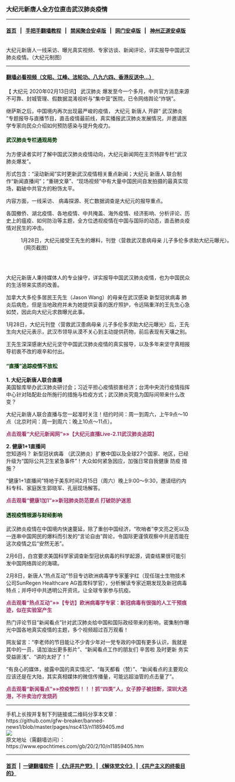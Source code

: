 ### 大纪元新唐人全方位直击武汉肺炎疫情
------------------------

#### [首页](https://github.com/gfw-breaker/banned-news1/blob/master/README.md) &nbsp;&nbsp;|&nbsp;&nbsp; [手把手翻墙教程](https://github.com/gfw-breaker/guides/wiki) &nbsp;&nbsp;|&nbsp;&nbsp; [禁闻聚合安卓版](https://github.com/gfw-breaker/bn-android) &nbsp;&nbsp;|&nbsp;&nbsp; [网门安卓版](https://github.com/oGate2/oGate) &nbsp;&nbsp;|&nbsp;&nbsp; [神州正道安卓版](https://github.com/SzzdOgate/update) 



<div><img alt="" class="aligncenter wp-post-image" src="https://i.epochtimes.com/assets/uploads/2020/02/20200213-Yichun-Wuhan-virus-Topic-pic-600x400.jpg"/>
<div class="red16 caption">
 <p>
  大纪元新唐人一线采访、曝光真实视频、专家访谈、新闻评论，详实报导中国武汉肺炎疫情。（大纪元制图）
 </p>
</div>
</div><hr/>

#### [翻墙必看视频（文昭、江峰、法轮功、八九六四、香港反送中...）](https://github.com/gfw-breaker/banned-news1/blob/master/pages/link3.md)

<div><p>
 【
 <ok href="https://www.epochtimes.com/gb/tag/%E5%A4%A7%E7%BA%AA%E5%85%83.html">
  大纪元
 </ok>
 2020年02月13日讯】
 <ok href="https://www.epochtimes.com/gb/tag/%E6%AD%A6%E6%B1%89%E8%82%BA%E7%82%8E.html">
  武汉肺炎
 </ok>
 爆发至今一个多月，中共官方消息来源不可靠、封城管理、假数据混淆视听与“集中营”医院，已令网络舆论“炸锅”。
</p>
<p>
 继萨斯之后，中国境内再次出现最严峻的疫情，
 <ok href="https://www.epochtimes.com/gb/tag/%E5%A4%A7%E7%BA%AA%E5%85%83.html">
  大纪元
 </ok>
 <ok href="https://www.epochtimes.com/gb/tag/%E6%96%B0%E5%94%90%E4%BA%BA.html">
  新唐人
 </ok>
 开辟“
 <ok href="https://www.epochtimes.com/gb/tag/%E6%AD%A6%E6%B1%89%E8%82%BA%E7%82%8E.html">
  武汉肺炎
 </ok>
 ”专题报导与直播节目，直击疫情最前线，真实播报武汉肺炎发展情况，并邀请医学专家向民众介绍如何预防感染与提升免疫力。
</p>
<h4>
 <span style="color: #003300;">
  武汉肺炎专栏通观局势
 </span>
</h4>
<p>
 为方便读者实时了解中国武汉肺炎疫情动向，大纪元新闻网在主页特辟专栏“武汉肺炎爆发”。
</p>
<p>
 形式包含：“滚动新闻”实时更新武汉疫情相关重点新闻；大纪元
 <ok href="https://www.epochtimes.com/gb/tag/%E6%96%B0%E5%94%90%E4%BA%BA.html">
  新唐人
 </ok>
 联合制作“新闻直播间”；“重磅文章”、“现场视频”中有大量中国民间自发拍摄的最真实现场，戳破中共官方的粉饰太平。
</p>
<p>
 内容方面，一线采访、 病毒探源、死亡数据调查是大纪元的报导重点。
</p>
<p>
 各国撤侨、湖北疫情、各地疫情、中共掩盖、海外疫情、经济影响、分析评论、历史上的瘟疫、如何防治等主题，全方位透视疫情在中国与国际的动态，直击肺炎疫情对民生的冲击。
</p>
<figure class="wp-caption aligncenter" id="attachment_11867041" style="width: 600px">
 <ok href="http://i.epochtimes.com/assets/uploads/2020/02/20200213-Yichun-Wuhan-conoras-virus-05-.png">
  <img alt="" class="size-large wp-image-11867041" src="http://i.epochtimes.com/assets/uploads/2020/02/20200213-Yichun-Wuhan-conoras-virus-05--600x387.png"/>
 </ok>
 <br/><figcaption class="wp-caption-text">
  1月28日，大纪元接受王先生的爆料，刊登〈营救武汉患病母亲 儿子多伦多求助大纪元曝光〉。（网页截图）
 </figcaption><br/>
</figure><br/>
<p>
 大纪元新唐人秉持媒体人的专业操守，详实报导中国武汉肺炎疫情，也为中国民众的生活带来实质的改善。
</p>
<p>
 加拿大大多伦多居民王先生（Jason Wang）的母亲在武汉感染
 <ok href="https://www.epochtimes.com/gb/tag/%E6%96%B0%E5%9E%8B%E5%86%A0%E7%8A%B6%E7%97%85%E6%AF%92.html">
  新型冠状病毒
 </ok>
 肺炎后病危，但是当地政府并未为她提供妥善的医疗照护，令远隔重洋的王先生心急如焚，因此向大纪元求救曝光此事。
</p>
<p>
 1月28日，大纪元刊登〈营救武汉患病母亲 儿子多伦多求助大纪元曝光〉后，王先生向大纪元表示，武汉市领导从漠不关心到主动提供药物，前后表现有天壤之别。
</p>
<p>
 王先生深深感谢大纪元坚守中国武汉肺炎疫情的真实报导，以及多年来坚守真相报导初衷不改的艰辛和付出。
</p>
<h4>
 <span style="color: #003300;">
  “直播”追踪疫情不放松
 </span>
</h4>
<p>
 <strong>
  1. 大纪元新唐人联合直播
 </strong>
 <br/>
 美国智库举办武汉肺炎研讨会；习近平担心疫情损害经济；台湾中央流行疫情指挥中心针对陆配赴台所施行的措施与检疫方式；武汉肺炎究竟为国际间带来什么改变？
</p>
<p>
 大纪元新唐人联合直播与您一起准时关注！纽约时间：周一到周六，上午9点～10点（北京时间：周一到周六：晚上10点～11点）。
</p>
<p>
 <span style="color: #993366;">
  <strong>
   点击观看“大纪元新闻网”»»【大纪元直播Live-2.11武汉肺炎追踪】
  </strong>
 </span>
</p>
<p>
 <center>
 </center>
</p>
<p>
 <strong>
  2. 健康1+1直播间
 </strong>
 <br/>
 您知道吗？
 <ok href="https://www.epochtimes.com/gb/tag/%E6%96%B0%E5%9E%8B%E5%86%A0%E7%8A%B6%E7%97%85%E6%AF%92.html">
  新型冠状病毒
 </ok>
 （武汉肺炎）扩散中国以及全球27个国家、地区，已经升级为“国际公共卫生紧急事件”！大众如何紧急因应，加强日常自我健康
 <ok href="https://www.epochtimes.com/gb/tag/%E9%98%B2%E7%96%AB.html">
  防疫
 </ok>
 措施？
</p>
<p>
 “健康1+1直播间”特地于美东时间2月15日（周六）晚上9:00～9:30，邀请纽约内科专科、家庭医生郭晓军、孔丽现场解答。
</p>
<p>
 <strong>
  <span style="color: #993366;">
   点击观看“健康1加1”»»新冠肺炎防范要点 打破防护迷思
  </span>
 </strong>
</p>
<p>
 <center>
 </center>
</p>
<h4>
 <span style="color: #003300;">
  透视疫情根源与财经影响
 </span>
</h4>
<p>
 武汉肺炎疫情在中国境内快速蔓延，除了重创中国经济，“吹哨者”李文亮之死以及一连串中国网民的爆料而引发的“言论自由”舆论，令国际更谨慎观察中共是否能在这次疫情之后“安然无恙”。
</p>
<p>
 2月6日，白宫要求美国科学家调查新型冠状病毒的科学起源，调查结果很可能引发中国网络舆论的海啸。
</p>
<p>
 2月8日，新唐人“热点互动”节目专访欧洲病毒学专家董宇红（现任瑞士生物技术公司SunRegen Healthcare AG首席科学官），分析解读专家近期发现及新冠病毒特点；并呼吁中共透明公开资讯，让全球专家参与抗疫。
</p>
<p>
 <span style="color: #993366;">
  <strong>
   点击观看“热点互动”»»【专访】欧洲病毒学专家：新冠病毒有很强的人工干预痕迹，似在实验室产生
  </strong>
 </span>
</p>
<p>
 <center>
 </center>
</p>
<p>
 热门评论节目“新闻看点”针对武汉肺炎给中国和国际政经带来的影响，密集制作曝光中国各地真实疫情的主题，多个视频超过百万观看！
</p>
<p>
 网友留言：“李老师的节目能让不少青少年对一党专政的中国有更多认识，我就是其中的一员，请加油出更多影片”、“新闻看点工作的朋友们 辛苦啦 及时更新 务实 受益匪浅”、“讲的太好了！”
</p>
<p>
 “有良心的媒体，接露中国的真实情况”、“每天都看（赞）”、“新闻看点的主要观众应该还是在大陆，其实真相媒体的微信传播量，可能远超油管的点击量了”。
</p>
<p>
 <span style="color: #993366;">
  <strong>
   点击观看“新闻看点”»»控疫惨烈！！！抓“四类”人，女子脖子被扭断，深圳大逃港，不许卖治疗发烧药
  </strong>
 </span>
</p>
<p>
 <center>
 </center>
</p>
</div>
<hr/>
手机上长按并复制下列链接或二维码分享本文章：<br/>
https://github.com/gfw-breaker/banned-news1/blob/master/pages/nsc413/n11859405.md <br/>
<a href='https://github.com/gfw-breaker/banned-news1/blob/master/pages/nsc413/n11859405.md'><img src='https://github.com/gfw-breaker/banned-news1/blob/master/pages/nsc413/n11859405.md.png'/></a> <br/>
原文地址（需翻墙访问）：https://www.epochtimes.com/gb/20/2/10/n11859405.htm


------------------------
#### [首页](https://github.com/gfw-breaker/banned-news1/blob/master/README.md) &nbsp;|&nbsp; [一键翻墙软件](https://github.com/gfw-breaker/nogfw/blob/master/README.md) &nbsp;| [《九评共产党》](https://github.com/gfw-breaker/9ping.md/blob/master/README.md#九评之一评共产党是什么) | [《解体党文化》](https://github.com/gfw-breaker/jtdwh.md/blob/master/README.md) | [《共产主义的终极目的》](https://github.com/gfw-breaker/gczydzjmd.md/blob/master/README.md)


<img src='http://gfw-breaker.win/banned-news/pages/nsc413/n11859405.md' width='0px' height='0px'/>
